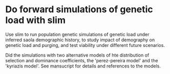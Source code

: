 # Do forward simulations of genetic load with slim

Use slim to run population genetic simulations of genetic load under inferred saola demographic history, to study impact of demography on genetic load and purging, and test viability under different future scenarios.

Did the simulations with two alternative models of hte distribution of selection and dominance coefficients, the 'perez-pereira model' and the 'kyriazis model'. See mansucript for details and references to the models.